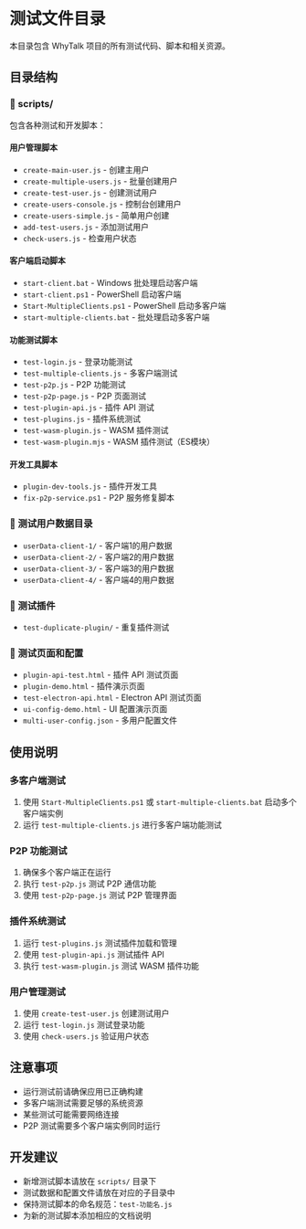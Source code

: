 # 测试文件目录

本目录包含 WhyTalk 项目的所有测试代码、脚本和相关资源。

## 目录结构

### 📁 scripts/
包含各种测试和开发脚本：

#### 用户管理脚本
- `create-main-user.js` - 创建主用户
- `create-multiple-users.js` - 批量创建用户
- `create-test-user.js` - 创建测试用户
- `create-users-console.js` - 控制台创建用户
- `create-users-simple.js` - 简单用户创建
- `add-test-users.js` - 添加测试用户
- `check-users.js` - 检查用户状态

#### 客户端启动脚本
- `start-client.bat` - Windows 批处理启动客户端
- `start-client.ps1` - PowerShell 启动客户端
- `Start-MultipleClients.ps1` - PowerShell 启动多客户端
- `start-multiple-clients.bat` - 批处理启动多客户端

#### 功能测试脚本
- `test-login.js` - 登录功能测试
- `test-multiple-clients.js` - 多客户端测试
- `test-p2p.js` - P2P 功能测试
- `test-p2p-page.js` - P2P 页面测试
- `test-plugin-api.js` - 插件 API 测试
- `test-plugins.js` - 插件系统测试
- `test-wasm-plugin.js` - WASM 插件测试
- `test-wasm-plugin.mjs` - WASM 插件测试（ES模块）

#### 开发工具脚本
- `plugin-dev-tools.js` - 插件开发工具
- `fix-p2p-service.ps1` - P2P 服务修复脚本

### 📁 测试用户数据目录
- `userData-client-1/` - 客户端1的用户数据
- `userData-client-2/` - 客户端2的用户数据
- `userData-client-3/` - 客户端3的用户数据
- `userData-client-4/` - 客户端4的用户数据

### 📁 测试插件
- `test-duplicate-plugin/` - 重复插件测试

### 📄 测试页面和配置
- `plugin-api-test.html` - 插件 API 测试页面
- `plugin-demo.html` - 插件演示页面
- `test-electron-api.html` - Electron API 测试页面
- `ui-config-demo.html` - UI 配置演示页面
- `multi-user-config.json` - 多用户配置文件

## 使用说明

### 多客户端测试
1. 使用 `Start-MultipleClients.ps1` 或 `start-multiple-clients.bat` 启动多个客户端实例
2. 运行 `test-multiple-clients.js` 进行多客户端功能测试

### P2P 功能测试
1. 确保多个客户端正在运行
2. 执行 `test-p2p.js` 测试 P2P 通信功能
3. 使用 `test-p2p-page.js` 测试 P2P 管理界面

### 插件系统测试
1. 运行 `test-plugins.js` 测试插件加载和管理
2. 使用 `test-plugin-api.js` 测试插件 API
3. 执行 `test-wasm-plugin.js` 测试 WASM 插件功能

### 用户管理测试
1. 使用 `create-test-user.js` 创建测试用户
2. 运行 `test-login.js` 测试登录功能
3. 使用 `check-users.js` 验证用户状态

## 注意事项

- 运行测试前请确保应用已正确构建
- 多客户端测试需要足够的系统资源
- 某些测试可能需要网络连接
- P2P 测试需要多个客户端实例同时运行

## 开发建议

- 新增测试脚本请放在 `scripts/` 目录下
- 测试数据和配置文件请放在对应的子目录中
- 保持测试脚本的命名规范：`test-功能名.js`
- 为新的测试脚本添加相应的文档说明